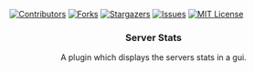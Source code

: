 
<!-- PROJECT SHIELDS -->
<!--
*** I'm using markdown "reference style" links for readability.
*** Reference links are enclosed in brackets [ ] instead of parentheses ( ).
*** See the bottom of this document for the declaration of the reference variables
*** for contributors-url, forks-url, etc. This is an optional, concise syntax you may use.
*** https://www.markdownguide.org/basic-syntax/#reference-style-links
-->
[![Contributors][contributors-shield]][contributors-url]
[![Forks][forks-shield]][forks-url]
[![Stargazers][stars-shield]][stars-url]
[![Issues][issues-shield]][issues-url]
[![MIT License][license-shield]][license-url]

<p align="center">

  <h3 align="center">Server Stats</h3>

  <p align="center">
    A plugin which displays the servers stats in a gui.
    <br />
</p>



[contributors-shield]: https://img.shields.io/github/contributors/Decemberrrr/GlobalStats?style=for-the-badge&logo=appveyor
[contributors-url]: https://github.com/Decemberrrr/repo/graphs/contributors
[forks-shield]: https://img.shields.io/github/forks/Decemberrrr/GlobalStats?style=for-the-badge&logo=appveyor
[forks-url]: https://github.com/Decemberrrr/GlobalStats/network/members
[stars-shield]: https://img.shields.io/github/stars/Decemberrrr/GlobalStats?style=for-the-badge&logo=appveyor
[stars-url]: https://github.com/Decemberrrr/GlobalStats/stargazers
[issues-shield]: https://img.shields.io/github/issues/Decemberrrr/GlobalStats?style=for-the-badge&logo=appveyor
[issues-url]: https://github.com/Decemberrrr/GlobalStats/issues
[license-shield]: https://img.shields.io/github/license/Decemberrrr/GlobalStats?style=for-the-badge&logo=appveyor
[license-url]: https://github.com/Decemberrrr/GlobalStats/blob/master/LICENSE.txt

